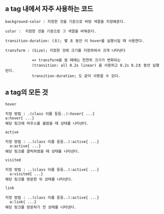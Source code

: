 ## a tag 내에서 자주 사용하는 코드 


    background-color : 지정한 것을 기준으로 바탕 색깔을 지정해준다.
    
    color :  지정한 것을 기준으로 그 색깔을 바꿔준다.

    transition-duration: (초); 몇 초 동안 이 hover를 실행시킬 때 사용한다.

    transform : (Size); 지정한 것에 크기를 지정하여서 크게 나타낸다

                => transform을 쓸 때에는 천천히 크기가 변화되는 
                (transition: all 0.2s linear) 을 사용하고 0.2s 0.2초 동안 실행된다.
                transition-duration; 도 같이 사용할 수 있다.


## a tag의 모든 것

`hover`
    
    지정 방법 : .(class 이름 등등..):hover{ ...}
    a:hover{ ...}
    해당 링크에 마우스를 올렸을 때 상태를 나타낸다.

`active`

    지정 방법 : ..(class 이름 등등..):active{ ...}
      a:active{ ...}
    해당 링크를 클릭하였을 때 상태를 나타낸다.

`visited`

    지정 방법 : ..(class 이름 등등..):active{ ...}
      a:visited{ ...}
    해당 링크를 방문한 뒤 상태를 나타낸다.

`link`

    지정 방법 : ..(class 이름 등등..):active{ ...}
      a:link{ ...}
    해당 링크를 방문하기 전 상태를 나타낸다.



    


